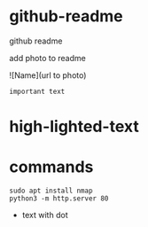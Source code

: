 # github-readme
github readme

add photo to readme

![Name](url to photo)

`important text`

# high-lighted-text

# commands

	sudo apt install nmap
	python3 -m http.server 80

  * text with dot
